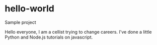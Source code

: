 # hello-world
Sample project

Hello everyone, I am a cellist trying to change careers. I've done a little Python and Node.js tutorials on javascript.
